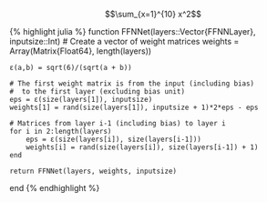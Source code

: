 $$\sum_{x=1}^{10} x^2$$

{% highlight julia %}
function FFNNet(layers::Vector{FFNNLayer}, inputsize::Int)
    # Create a vector of weight matrices
    weights = Array(Matrix{Float64}, length(layers))

    ɛ(a,b) = sqrt(6)/(sqrt(a + b))

    # The first weight matrix is from the input (including bias)
    #  to the first layer (excluding bias unit)
    eps = ɛ(size(layers[1]), inputsize)
    weights[1] = rand(size(layers[1]), inputsize + 1)*2*eps - eps

    # Matrices from layer i-1 (including bias) to layer i
    for i in 2:length(layers)
        eps = ɛ(size(layers[i]), size(layers[i-1]))
        weights[i] = rand(size(layers[i]), size(layers[i-1]) + 1)
    end

    return FFNNet(layers, weights, inputsize)
end
{% endhighlight %}
